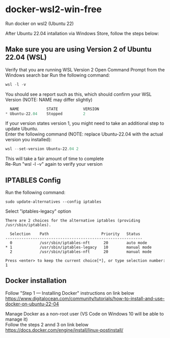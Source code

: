 # docker-wsl2-win-free
Run docker on wsl2 (Ubuntu 22)

After Ubuntu 22.04 intallation via Windows Store, follow the steps below:<br>

## Make sure you are using Version 2 of Ubuntu 22.04 (WSL)

Verify that you are running WSL Version 2
Open Command Prompt from the Windows search bar
Run the following command:
```powershell
wsl -l -v
```

You should see a report such as this, which should confirm your WSL Version (NOTE: NAME may differ slightly)
```powershell
  NAME            STATE           VERSION
* Ubuntu-22.04    Stopped         2
```

If your version states version 1, you might need to take an additional step to update Ubuntu.
<br>Enter the following command (NOTE: replace Ubuntu-22.04 with the actual version you installed):
```powershell
wsl --set-version Ubuntu-22.04 2
```

This will take a fair amount of time to complete
<br>Re-Run "wsl -l -v" again to verify your version


## IPTABLES Config

Run the following command:
```console
sudo update-alternatives --config iptables
```

Select "iptables-legacy" option
```{.text .no-copy}
There are 2 choices for the alternative iptables (providing /usr/sbin/iptables).

  Selection    Path                       Priority   Status
------------------------------------------------------------
  0            /usr/sbin/iptables-nft      20        auto mode
* 1            /usr/sbin/iptables-legacy   10        manual mode
  2            /usr/sbin/iptables-nft      20        manual mode

Press <enter> to keep the current choice[*], or type selection number: 1
```

## Docker installation

Follow "Step 1 — Installing Docker" instructions on link below
<br>https://www.digitalocean.com/community/tutorials/how-to-install-and-use-docker-on-ubuntu-22-04


Manage Docker as a non-root user (VS Code on Windows 10 will be able to manage it)
<br>Follow the steps 2 annd 3 on link below
<br>https://docs.docker.com/engine/install/linux-postinstall/
